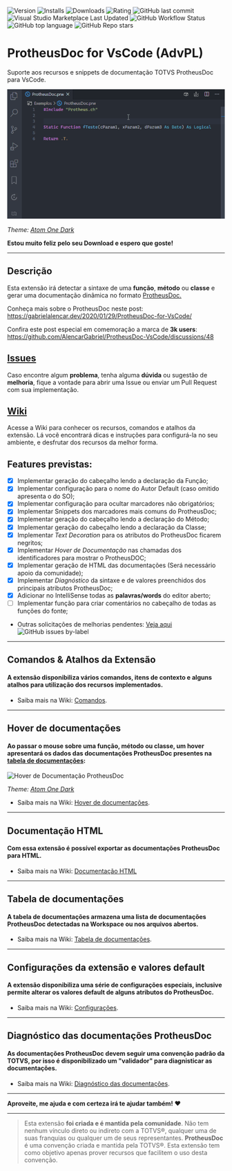 ![Version](https://img.shields.io/visual-studio-marketplace/v/AlencarGabriel.protheusdoc-vscode) ![Installs](https://img.shields.io/visual-studio-marketplace/i/AlencarGabriel.protheusdoc-vscode) ![Downloads](https://img.shields.io/visual-studio-marketplace/d/AlencarGabriel.protheusdoc-vscode) ![Rating](https://img.shields.io/visual-studio-marketplace/stars/AlencarGabriel.protheusdoc-vscode) ![GitHub last commit](https://img.shields.io/github/last-commit/AlencarGabriel/protheusdoc-vscode) ![Visual Studio Marketplace Last Updated](https://img.shields.io/visual-studio-marketplace/last-updated/AlencarGabriel.protheusdoc-vscode) ![GitHub Workflow Status](https://github.com/AlencarGabriel/ProtheusDoc-VsCode/actions/workflows/main.yml/badge.svg) ![GitHub top language](https://img.shields.io/github/languages/top/AlencarGabriel/ProtheusDoc-VsCode) ![GitHub Repo stars](https://img.shields.io/github/stars/AlencarGabriel/protheusdoc-vscode)

# ProtheusDoc for VsCode (AdvPL)

Suporte aos recursos e snippets de documentação TOTVS ProtheusDoc para VsCode.

![ProtheusDoc for VsCode](images/Example3.gif)

*Theme: [Atom One Dark](https://marketplace.visualstudio.com/items/akamud.vscode-theme-onedark)*

**Estou muito feliz pelo seu Download e espero que goste!**

---

## Descrição

Esta extensão irá detectar a sintaxe de uma **função**, **método** ou **classe** e gerar uma documentação dinâmica no formato [ProtheusDoc.](https://tdn.totvs.com/display/tec/ProtheusDOC)

Conheça mais sobre o ProtheusDoc neste post: https://gabrielalencar.dev/2020/01/29/ProtheusDoc-for-VsCode/

Confira este post especial em comemoração a marca de **3k users**: https://github.com/AlencarGabriel/ProtheusDoc-VsCode/discussions/48

## [Issues](https://github.com/AlencarGabriel/ProtheusDoc-VsCode/issues)

Caso encontre algum **problema**, tenha alguma **dúvida** ou sugestão de **melhoria**, fique a vontade para abrir uma Issue ou enviar um Pull Request com sua implementação.

## [Wiki](https://github.com/AlencarGabriel/ProtheusDoc-VsCode/wiki)

Acesse a Wiki para conhecer os recursos, comandos e atalhos da extensão. Lá você encontrará dicas e instruções para configurá-la no seu ambiente, e desfrutar dos recursos da melhor forma.

## Features previstas:

- [x] Implementar geração do cabeçalho lendo a declaração da Função;
- [x] Implementar configuração para o nome do Autor Default (caso omitido apresenta o do SO);
- [x] Implementar configuração para ocultar marcadores não obrigatórios;
- [x] Implementar Snippets dos marcadores mais comuns do ProtheusDoc;
- [x] Implementar geração do cabeçalho lendo a declaração do Método;
- [x] Implementar geração do cabeçalho lendo a declaração da Classe;
- [x] Implementar *Text Decoration* para os atributos do ProtheusDoc ficarem negritos;
- [x] Implementar *Hover de Documentação* nas chamadas dos identificadores para mostrar o ProtheusDOC;
- [x] Implementar geração de HTML das documentações (Será necessário apoio da comunidade);
- [x] Implementar *Diagnóstico* da sintaxe e de valores preenchidos dos principais atributos ProtheusDoc;
- [x] Adicionar no IntelliSense todas as **palavras/words** do editor aberto;
- [ ] Implementar função para criar comentários no cabeçalho de todas as funções do fonte;
- Outras solicitações de melhorias pendentes: [Veja aqui](https://github.com/AlencarGabriel/ProtheusDoc-VsCode/issues?q=is:issue+is:open+label:enhancement) ![GitHub issues by-label](https://img.shields.io/github/issues/AlencarGabriel/PRotheusDoc-VsCode/enhancement)
<!-- - [ ] Implementar sintaxe do 4gl (Será necessário apoio da comunidade); -->

---

## Comandos & Atalhos da Extensão
#### A extensão disponibiliza vários comandos, itens de contexto e alguns atalhos para utilização dos recursos implementados.

- Saiba mais na Wiki: [Comandos](https://github.com/AlencarGabriel/ProtheusDoc-VsCode/wiki/Comandos).

---

## Hover de documentações
#### Ao passar o mouse sobre uma **função**, **método** ou **classe**, um hover apresentará os dados das documentações ProtheusDoc presentes na [tabela de documentações](#tabela-de-documentações):
![Hover de Documentação ProtheusDoc](https://user-images.githubusercontent.com/10109480/74953051-ebf90780-53df-11ea-9f6f-1a8cae64de4c.png)

*Theme: [Atom One Dark](https://marketplace.visualstudio.com/items/akamud.vscode-theme-onedark)*

- Saiba mais na Wiki: [Hover de documentações](https://github.com/AlencarGabriel/ProtheusDoc-VsCode/wiki/Hover-de-documentações).

---

## Documentação HTML
#### Com essa extensão é possível exportar as documentações ProtheusDoc para HTML.
- Saiba mais na Wiki: [Documentação HTML](https://github.com/AlencarGabriel/ProtheusDoc-VsCode/wiki/Documentação-HTML)

---

## Tabela de documentações
#### A tabela de documentações armazena uma lista de documentações ProtheusDoc detectadas na Workspace ou nos arquivos abertos.

- Saiba mais na Wiki: [Tabela de documentações](https://github.com/AlencarGabriel/ProtheusDoc-VsCode/wiki/Tabela-de-documentações).

---

## Configurações da extensão e valores default
#### A extensão disponibiliza uma série de configurações especiais, inclusive permite alterar os valores default de alguns atributos do ProtheusDoc.

- Saiba mais na Wiki: [Configurações](https://github.com/AlencarGabriel/ProtheusDoc-VsCode/wiki/Configurações).

---

## Diagnóstico das documentações ProtheusDoc
#### As documentações ProtheusDoc devem seguir uma convenção padrão da TOTVS, por isso é disponibilizado um "validador" para diagnisticar as documentações.

- Saiba mais na Wiki: [Diagnóstico das documentações](https://github.com/AlencarGabriel/ProtheusDoc-VsCode/wiki/Diagnóstico-das-documentações).

---

**Aproveite, me ajuda e com certeza irá te ajudar também!** :heart:

---

> Esta extensão **foi criada e é mantida pela comunidade**. Não tem nenhum vínculo direto ou indireto com a TOTVS®, qualquer uma de suas franquias ou qualquer um de seus representantes. **ProtheusDoc** é uma convenção criada e mantida pela TOTVS®. Esta extensão tem como objetivo apenas prover recursos que facilitem o uso desta convenção.
